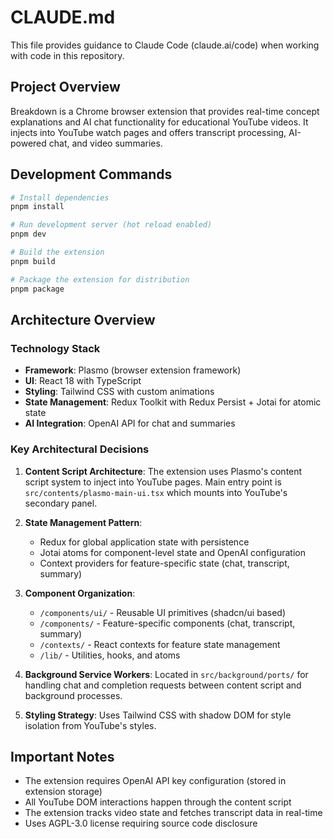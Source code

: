# CLAUDE.md

This file provides guidance to Claude Code (claude.ai/code) when working with code in this repository.

## Project Overview

Breakdown is a Chrome browser extension that provides real-time concept explanations and AI chat functionality for educational YouTube videos. It injects into YouTube watch pages and offers transcript processing, AI-powered chat, and video summaries.

## Development Commands

```bash
# Install dependencies
pnpm install

# Run development server (hot reload enabled)
pnpm dev

# Build the extension
pnpm build

# Package the extension for distribution
pnpm package
```

## Architecture Overview

### Technology Stack
- **Framework**: Plasmo (browser extension framework)
- **UI**: React 18 with TypeScript
- **Styling**: Tailwind CSS with custom animations
- **State Management**: Redux Toolkit with Redux Persist + Jotai for atomic state
- **AI Integration**: OpenAI API for chat and summaries

### Key Architectural Decisions

1. **Content Script Architecture**: The extension uses Plasmo's content script system to inject into YouTube pages. Main entry point is `src/contents/plasmo-main-ui.tsx` which mounts into YouTube's secondary panel.

2. **State Management Pattern**: 
   - Redux for global application state with persistence
   - Jotai atoms for component-level state and OpenAI configuration
   - Context providers for feature-specific state (chat, transcript, summary)

3. **Component Organization**:
   - `/components/ui/` - Reusable UI primitives (shadcn/ui based)
   - `/components/` - Feature-specific components (chat, transcript, summary)
   - `/contexts/` - React contexts for feature state management
   - `/lib/` - Utilities, hooks, and atoms

4. **Background Service Workers**: Located in `src/background/ports/` for handling chat and completion requests between content script and background processes.

5. **Styling Strategy**: Uses Tailwind CSS with shadow DOM for style isolation from YouTube's styles.

## Important Notes

- The extension requires OpenAI API key configuration (stored in extension storage)
- All YouTube DOM interactions happen through the content script
- The extension tracks video state and fetches transcript data in real-time
- Uses AGPL-3.0 license requiring source code disclosure